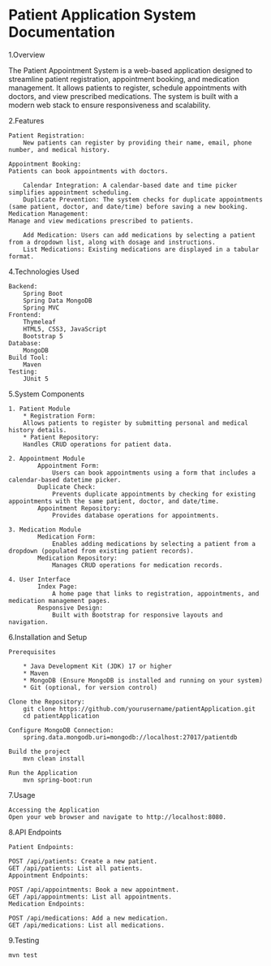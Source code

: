 # Patient Application System Documentation


1.Overview

The Patient Appointment System is a web-based application designed to streamline patient registration, appointment booking, and medication management. It allows patients to register, schedule appointments with doctors, and view prescribed medications. The system is built with a modern web stack to ensure responsiveness and scalability.

2.Features

    Patient Registration:
        New patients can register by providing their name, email, phone number, and medical history.

    Appointment Booking:
    Patients can book appointments with doctors.

        Calendar Integration: A calendar-based date and time picker simplifies appointment scheduling.
        Duplicate Prevention: The system checks for duplicate appointments (same patient, doctor, and date/time) before saving a new booking.
    Medication Management:
    Manage and view medications prescribed to patients.

        Add Medication: Users can add medications by selecting a patient from a dropdown list, along with dosage and instructions.
        List Medications: Existing medications are displayed in a tabular format.


4.Technologies Used

    Backend:
        Spring Boot
        Spring Data MongoDB
        Spring MVC
    Frontend:
        Thymeleaf
        HTML5, CSS3, JavaScript
        Bootstrap 5
    Database:
        MongoDB
    Build Tool:
        Maven
    Testing:
        JUnit 5


5.System Components

    1. Patient Module
        * Registration Form:
        Allows patients to register by submitting personal and medical history details.
        * Patient Repository:
        Handles CRUD operations for patient data.

    2. Appointment Module
            Appointment Form:
                Users can book appointments using a form that includes a calendar-based datetime picker.
            Duplicate Check:
                Prevents duplicate appointments by checking for existing appointments with the same patient, doctor, and date/time.
            Appointment Repository:
                Provides database operations for appointments.
    
    3. Medication Module
            Medication Form:
                Enables adding medications by selecting a patient from a dropdown (populated from existing patient records).
            Medication Repository:
                Manages CRUD operations for medication records.

    4. User Interface
            Index Page:
                A home page that links to registration, appointments, and medication management pages.
            Responsive Design:
                Built with Bootstrap for responsive layouts and navigation.

6.Installation and Setup

    Prerequisites

        * Java Development Kit (JDK) 17 or higher
        * Maven
        * MongoDB (Ensure MongoDB is installed and running on your system)
        * Git (optional, for version control)

    Clone the Repository:
        git clone https://github.com/yourusername/patientApplication.git
        cd patientApplication

    Configure MongoDB Connection:
        spring.data.mongodb.uri=mongodb://localhost:27017/patientdb
    
    Build the project
        mvn clean install

    Run the Application
        mvn spring-boot:run



7.Usage

    Accessing the Application
    Open your web browser and navigate to http://localhost:8080.

8.API Endpoints

    Patient Endpoints:
    
    POST /api/patients: Create a new patient.
    GET /api/patients: List all patients.
    Appointment Endpoints:
    
    POST /api/appointments: Book a new appointment.
    GET /api/appointments: List all appointments.
    Medication Endpoints:
    
    POST /api/medications: Add a new medication.
    GET /api/medications: List all medications.

9.Testing

    mvn test


